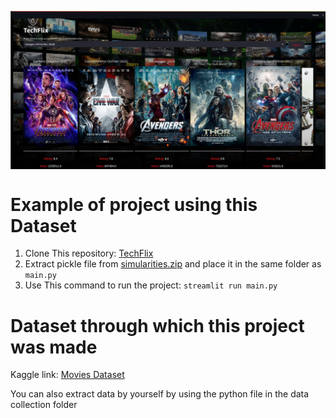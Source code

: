 <img src="example.jpg" align="center" width='1500px'></img>

# Example of project using this Dataset
   1. Clone This repository: [TechFlix](https://github.com/ishanluhani/TechFlix)
   2. Extract pickle file from [simularities.zip](https://drive.google.com/file/d/1idEQcSGudUrl7SUeedP8eYrcQCT-3YaR/view?usp=drive_link) and place it in the same folder as `main.py`
   3. Use This command to run the project: `streamlit run main.py`

# Dataset through which this project was made
   Kaggle link: [Movies Dataset](https://www.kaggle.com/datasets/ishanluhani/indian-and-american-movies-1970-2023)

   You can also extract data by yourself by using the python file in the data collection folder
